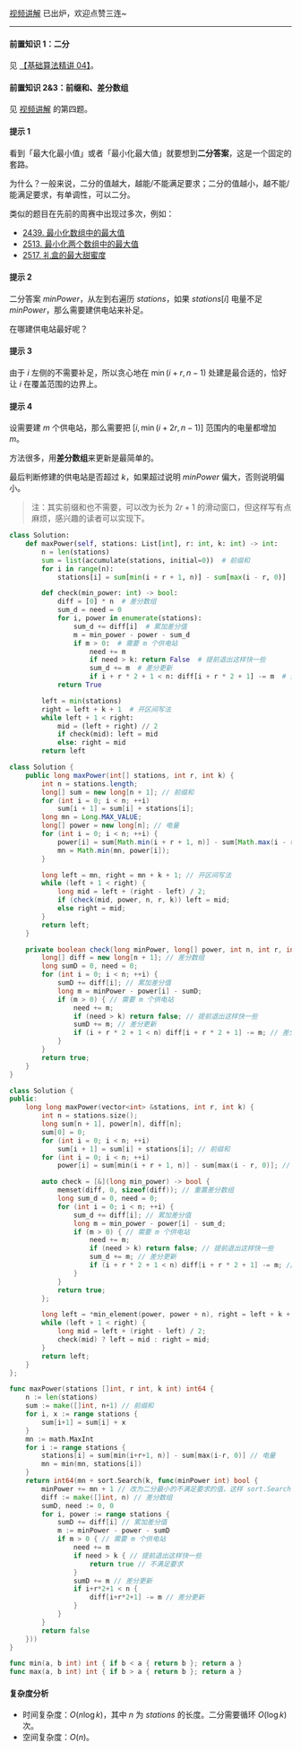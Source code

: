 [视频讲解](https://www.bilibili.com/video/BV1i24y1e7E7/) 已出炉，欢迎点赞三连~

---

#### 前置知识 1：二分

见 [【基础算法精讲 04】](https://www.bilibili.com/video/BV1AP41137w7/)。

#### 前置知识 2&3：前缀和、差分数组

见 [视频讲解](https://www.bilibili.com/video/BV1i24y1e7E7/) 的第四题。

#### 提示 1

看到「最大化最小值」或者「最小化最大值」就要想到**二分答案**，这是一个固定的套路。

为什么？一般来说，二分的值越大，越能/不能满足要求；二分的值越小，越不能/能满足要求，有单调性，可以二分。

类似的题目在先前的周赛中出现过多次，例如：

- [2439. 最小化数组中的最大值](https://leetcode.cn/problems/minimize-maximum-of-array/)
- [2513. 最小化两个数组中的最大值](https://leetcode.cn/problems/minimize-the-maximum-of-two-arrays/)
- [2517. 礼盒的最大甜蜜度](https://leetcode.cn/problems/maximum-tastiness-of-candy-basket/)

#### 提示 2

二分答案 $\textit{minPower}$，从左到右遍历 $\textit{stations}$，如果 $\textit{stations}[i]$ 电量不足 $\textit{minPower}$，那么需要建供电站来补足。

在哪建供电站最好呢？

#### 提示 3

由于 $i$ 左侧的不需要补足，所以贪心地在 $\min(i+r,n-1)$ 处建是最合适的，恰好让 $i$ 在覆盖范围的边界上。

#### 提示 4

设需要建 $m$ 个供电站，那么需要把 $[i,\min(i+2r,n-1)]$ 范围内的电量都增加 $m$。

方法很多，用**差分数组**来更新是最简单的。

最后判断修建的供电站是否超过 $k$，如果超过说明 $\textit{minPower}$ 偏大，否则说明偏小。

> 注：其实前缀和也不需要，可以改为长为 $2r+1$ 的滑动窗口，但这样写有点麻烦，感兴趣的读者可以实现下。

```py [sol1-Python3]
class Solution:
    def maxPower(self, stations: List[int], r: int, k: int) -> int:
        n = len(stations)
        sum = list(accumulate(stations, initial=0))  # 前缀和
        for i in range(n):
            stations[i] = sum[min(i + r + 1, n)] - sum[max(i - r, 0)]  # 电量

        def check(min_power: int) -> bool:
            diff = [0] * n  # 差分数组
            sum_d = need = 0
            for i, power in enumerate(stations):
                sum_d += diff[i]  # 累加差分值
                m = min_power - power - sum_d
                if m > 0:  # 需要 m 个供电站
                    need += m
                    if need > k: return False  # 提前退出这样快一些
                    sum_d += m  # 差分更新
                    if i + r * 2 + 1 < n: diff[i + r * 2 + 1] -= m  # 差分更新
            return True

        left = min(stations)
        right = left + k + 1  # 开区间写法
        while left + 1 < right:
            mid = (left + right) // 2
            if check(mid): left = mid
            else: right = mid
        return left
```

```java [sol1-Java]
class Solution {
    public long maxPower(int[] stations, int r, int k) {
        int n = stations.length;
        long[] sum = new long[n + 1]; // 前缀和
        for (int i = 0; i < n; ++i)
            sum[i + 1] = sum[i] + stations[i];
        long mn = Long.MAX_VALUE;
        long[] power = new long[n]; // 电量
        for (int i = 0; i < n; ++i) {
            power[i] = sum[Math.min(i + r + 1, n)] - sum[Math.max(i - r, 0)];
            mn = Math.min(mn, power[i]);
        }

        long left = mn, right = mn + k + 1; // 开区间写法
        while (left + 1 < right) {
            long mid = left + (right - left) / 2;
            if (check(mid, power, n, r, k)) left = mid;
            else right = mid;
        }
        return left;
    }

    private boolean check(long minPower, long[] power, int n, int r, int k) {
        long[] diff = new long[n + 1]; // 差分数组
        long sumD = 0, need = 0;
        for (int i = 0; i < n; ++i) {
            sumD += diff[i]; // 累加差分值
            long m = minPower - power[i] - sumD;
            if (m > 0) { // 需要 m 个供电站
                need += m;
                if (need > k) return false; // 提前退出这样快一些
                sumD += m; // 差分更新
                if (i + r * 2 + 1 < n) diff[i + r * 2 + 1] -= m; // 差分更新
            }
        }
        return true;
    }
}
```

```cpp [sol1-C++]
class Solution {
public:
    long long maxPower(vector<int> &stations, int r, int k) {
        int n = stations.size();
        long sum[n + 1], power[n], diff[n];
        sum[0] = 0;
        for (int i = 0; i < n; ++i)
            sum[i + 1] = sum[i] + stations[i]; // 前缀和
        for (int i = 0; i < n; ++i)
            power[i] = sum[min(i + r + 1, n)] - sum[max(i - r, 0)]; // 电量

        auto check = [&](long min_power) -> bool {
            memset(diff, 0, sizeof(diff)); // 重置差分数组
            long sum_d = 0, need = 0;
            for (int i = 0; i < n; ++i) {
                sum_d += diff[i]; // 累加差分值
                long m = min_power - power[i] - sum_d;
                if (m > 0) { // 需要 m 个供电站
                    need += m;
                    if (need > k) return false; // 提前退出这样快一些
                    sum_d += m; // 差分更新
                    if (i + r * 2 + 1 < n) diff[i + r * 2 + 1] -= m; // 差分更新
                }
            }
            return true;
        };

        long left = *min_element(power, power + n), right = left + k + 1; // 开区间写法
        while (left + 1 < right) {
            long mid = left + (right - left) / 2;
            check(mid) ? left = mid : right = mid;
        }
        return left;
    }
};
```

```go [sol1-Go]
func maxPower(stations []int, r int, k int) int64 {
	n := len(stations)
	sum := make([]int, n+1) // 前缀和
	for i, x := range stations {
		sum[i+1] = sum[i] + x
	}
	mn := math.MaxInt
	for i := range stations {
		stations[i] = sum[min(i+r+1, n)] - sum[max(i-r, 0)] // 电量
		mn = min(mn, stations[i])
	}
	return int64(mn + sort.Search(k, func(minPower int) bool {
		minPower += mn + 1 // 改为二分最小的不满足要求的值，这样 sort.Search 返回的就是最大的满足要求的值
		diff := make([]int, n) // 差分数组
		sumD, need := 0, 0
		for i, power := range stations {
			sumD += diff[i] // 累加差分值
			m := minPower - power - sumD
			if m > 0 { // 需要 m 个供电站
				need += m
				if need > k { // 提前退出这样快一些
					return true // 不满足要求
				}
				sumD += m // 差分更新
				if i+r*2+1 < n {
					diff[i+r*2+1] -= m // 差分更新
				}
			}
		}
		return false
	}))
}

func min(a, b int) int { if b < a { return b }; return a }
func max(a, b int) int { if b > a { return b }; return a }
```

#### 复杂度分析

- 时间复杂度：$O(n\log k)$，其中 $n$ 为 $\textit{stations}$ 的长度。二分需要循环 $O(\log k)$ 次。
- 空间复杂度：$O(n)$。
